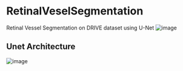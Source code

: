 # RetinalVeselSegmentation
Retinal Vessel Segmentation on DRIVE dataset using U-Net
![image](https://github.com/vartikatrao/RetinalVeselSegmentation/assets/100116788/06d8c6f8-1b87-473d-b7d8-0d515cd6e375)

## Unet Architecture
![image](https://github.com/vartikatrao/RetinalVeselSegmentation/assets/100116788/37f596d7-0ab8-4cb5-b363-8c5a6cd2d0fa)

